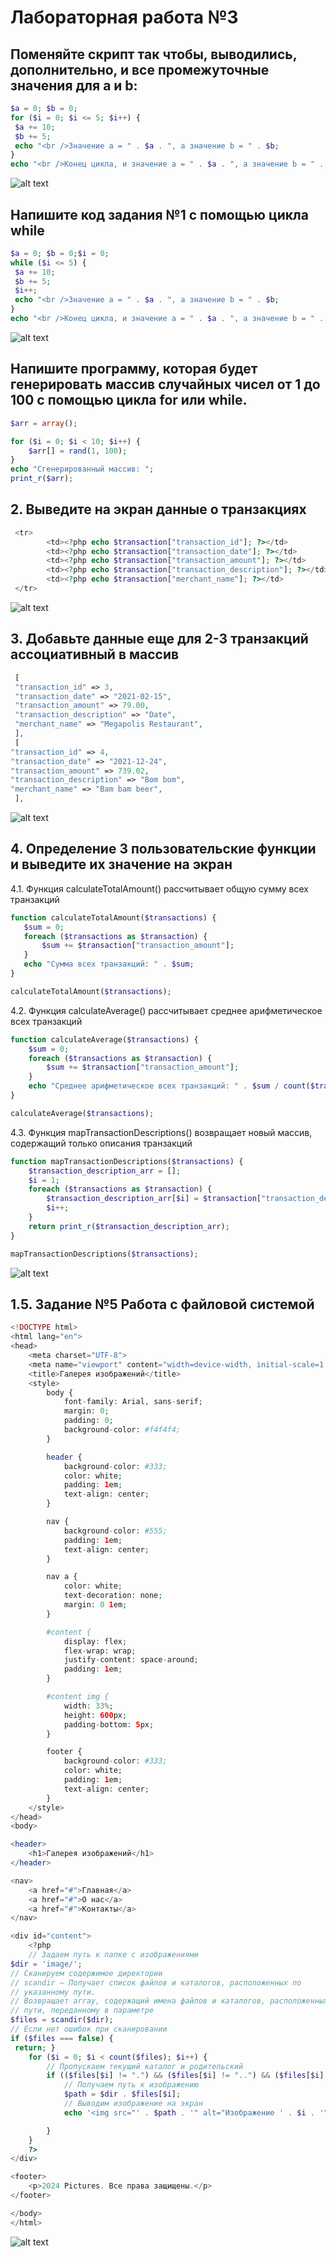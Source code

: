 # Лабораторная работа №3

## Поменяйте скрипт так чтобы, выводились, дополнительно, и все  промежуточные значения для a и b:
```php
$a = 0; $b = 0;
for ($i = 0; $i <= 5; $i++) {
 $a += 10;
 $b += 5; 
 echo "<br />Значение a = " . $a . ", а значение b = " . $b;
}
echo "<br />Конец цикла, и значение a = " . $a . ", а значение b = " . $b;
```
![alt text](images/image1.png)
## Напишите код задания №1 с помощью цикла while

```php
$a = 0; $b = 0;$i = 0;
while ($i <= 5) {
 $a += 10;
 $b += 5; 
 $i++;
 echo "<br />Значение a = " . $a . ", а значение b = " . $b;
}
echo "<br />Конец цикла, и значение a = " . $a . ", а значение b = " . $b;
```
![alt text](images/image1.png)
## Напишите программу, которая будет генерировать массив случайных чисел от 1 до 100 с помощью цикла for или while.
```php
$arr = array();

for ($i = 0; $i < 10; $i++) {
    $arr[] = rand(1, 100);
}
echo "Сгенерированный массив: ";
print_r($arr);
```
## 2. Выведите на экран данные о транзакциях

```php
 <tr>
        <td><?php echo $transaction["transaction_id"]; ?></td>
        <td><?php echo $transaction["transaction_date"]; ?></td>
        <td><?php echo $transaction["transaction_amount"]; ?></td>
        <td><?php echo $transaction["transaction_description"]; ?></td>
        <td><?php echo $transaction["merchant_name"]; ?></td>
 </tr>
```
![alt text](images/image2.png)
## 3. Добавьте данные еще для 2-3 транзакций ассоциативный в массив

```php
 [
 "transaction_id" => 3,
 "transaction_date" => "2021-02-15",
 "transaction_amount" => 79.00,
 "transaction_description" => "Date",
 "merchant_name" => "Megapolis Restaurant",
 ],
 [
"transaction_id" => 4,
"transaction_date" => "2021-12-24",
"transaction_amount" => 739.02,
"transaction_description" => "Bom bom",
"merchant_name" => "Bam bam beer",
 ],
 ```

 ![alt text](images/image3.png)

 ## 4. Определение 3 пользовательские функции и выведите их значение на экран
 4.1. Функция calculateTotalAmount() рассчитывает общую сумму всех транзакций
 ```php
 function calculateTotalAmount($transactions) {
    $sum = 0;
    foreach ($transactions as $transaction) {
        $sum += $transaction["transaction_amount"];
    }
    echo "Сумма всех транзакций: " . $sum;
}

calculateTotalAmount($transactions);
```
4.2. Функция calculateAverage() рассчитывает среднее арифметическое 
всех транзакций
```php
function calculateAverage($transactions) {
    $sum = 0;
    foreach ($transactions as $transaction) {
        $sum += $transaction["transaction_amount"];
    }
    echo "Среднее арифметическое всех транзакций: " . $sum / count($transactions);
}

calculateAverage($transactions);
```
4.3. Функция mapTransactionDescriptions() возвращает новый массив, 
содержащий только описания транзакций
```php
function mapTransactionDescriptions($transactions) {
    $transaction_description_arr = [];
    $i = 1;
    foreach ($transactions as $transaction) {
        $transaction_description_arr[$i] = $transaction["transaction_description"];
        $i++;
    }
    return print_r($transaction_description_arr);
}

mapTransactionDescriptions($transactions);
```
![alt text](images/image4.png)

## 1.5. Задание №5 Работа с файловой системой

```php
<!DOCTYPE html>
<html lang="en">
<head>
    <meta charset="UTF-8">
    <meta name="viewport" content="width=device-width, initial-scale=1.0">
    <title>Галерея изображений</title>
    <style>
        body {
            font-family: Arial, sans-serif;
            margin: 0;
            padding: 0;
            background-color: #f4f4f4;
        }

        header {
            background-color: #333;
            color: white;
            padding: 1em;
            text-align: center;
        }

        nav {
            background-color: #555;
            padding: 1em;
            text-align: center;
        }

        nav a {
            color: white;
            text-decoration: none;
            margin: 0 1em;
        }

        #content {
            display: flex;
            flex-wrap: wrap;
            justify-content: space-around;
            padding: 1em;
        }

        #content img {
            width: 33%;
            height: 600px;
            padding-bottom: 5px;
        }

        footer {
            background-color: #333;
            color: white;
            padding: 1em;
            text-align: center;
        }
    </style>
</head>
<body>

<header>
    <h1>Галерея изображений</h1>
</header>

<nav>
    <a href="#">Главная</a>
    <a href="#">О нас</a>
    <a href="#">Контакты</a>
</nav>

<div id="content">
    <?php
    // Задаем путь к папке с изображениями
$dir = 'image/';
// Сканируем содержимое директории
// scandir — Получает список файлов и каталогов, расположенных по 
// указанному пути.
// Возвращает array, содержащий имена файлов и каталогов, расположенных по 
// пути, переданному в параметре
$files = scandir($dir);
// Если нет ошибок при сканировании
if ($files === false) {
 return; }
    for ($i = 0; $i < count($files); $i++) {
        // Пропускаем текущий каталог и родительский
        if (($files[$i] != ".") && ($files[$i] != "..") && ($files[$i] != ".DS_Store")) {
            // Получаем путь к изображению
            $path = $dir . $files[$i];
            // Выводим изображение на экран
            echo '<img src="' . $path . '" alt="Изображение ' . $i . '">';

        }
    }
    ?>
</div>

<footer>
    <p>2024 Pictures. Все права защищены.</p>
</footer>

</body>
</html>
```
![alt text](images/image5.png)